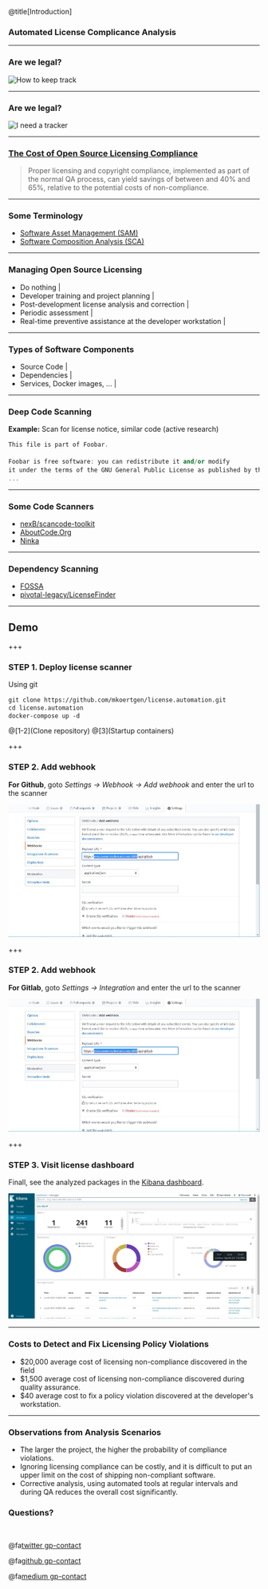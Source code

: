 @title[Introduction]

### Automated License Complicance Analysis

---

### Are we legal?

![How to keep track](https://memegen.link/noidea/how_to_keep_track../...of_all_my_dependencies~q.jpg?watermark=none)

---

### Are we legal?

![I need a tracker](http://m.memegen.com/hnrsmk.jpg)

---

### [The Cost of Open Source Licensing Compliance](http://www.industryweek.com/software-amp-systems/cost-open-source-licensing-compliance)

> Proper licensing and copyright compliance, implemented
> as part of the normal QA process, can yield savings of
> between and 40% and 65%, relative to the potential costs
> of non-compliance.

---

### Some Terminology

- [Software Asset Management (SAM)](https://www.gartner.com/reviews/market/software-asset-management-tools)
- [Software Composition Analysis (SCA)](https://resources.whitesourcesoftware.com/blog-whitesource/software-composition-security-analysis)

---

### Managing Open Source Licensing

- Do nothing |
- Developer training and project planning |
- Post-development license analysis and correction |
- Periodic assessment |
- Real-time preventive assistance at the developer workstation |

---

### Types of Software Components

- Source Code |
- Dependencies |
- Services, Docker images, ... |

---

### Deep Code Scanning

**Example:** Scan for license notice, similar code (active research)

```c++
This file is part of Foobar.

Foobar is free software: you can redistribute it and/or modify
it under the terms of the GNU General Public License as published by the Free Software Foundation, either version 3 of the License, or (at your option) any later version.
...
```

---

### Some Code Scanners

- [nexB/scancode-toolkit](https://github.com/nexB/scancode-toolkit)
- [AboutCode.Org](https://www.aboutcode.org/)
- [Ninka](http://ninka.turingmachine.org/)

---

### Dependency Scanning

- [FOSSA](https://fossa.io/)
- [pivotal-legacy/LicenseFinder](https://github.com/pivotal-legacy/LicenseFinder)

---

## Demo

+++

### STEP 1. Deploy license scanner

Using git

```console
git clone https://github.com/mkoertgen/license.automation.git
cd license.automation
docker-compose up -d
```

@[1-2](Clone repository)
@[3](Startup containers)

+++

### STEP 2. Add webhook

**For Github**, goto _Settings -> Webhook -> Add webhook_ and enter the url to the scanner

![Github Webhook](assets/image/github_webhook.jpg)

+++

### STEP 2. Add webhook

**For Gitlab**, goto _Settings -> Integration_ and enter the url to the scanner

![Github Webhook](assets/image/github_webhook.jpg)

+++

### STEP 3. Visit license dashboard

Finall, see the analyzed packages in the [Kibana dashboard](http://localhost:5601).

![License Dashboard](assets/image/dashboard.jpg)

---

### Costs to Detect and Fix Licensing Policy Violations

- $20,000 average cost of licensing non-compliance discovered in the field
- $1,500 average cost of licensing non-compliance discovered during quality assurance.
- $40 average cost to fix a policy violation discovered at the developer's workstation.

---

### Observations from Analysis Scenarios

- The larger the project, the higher the probability of compliance violations.
- Ignoring licensing compliance can be costly, and it is difficult to put an upper limit on the cost of shipping non-compliant software.
- Corrective analysis, using automated tools at regular intervals and during QA reduces the overall cost significantly.

### Questions?

<br>

@fa[twitter gp-contact](@mkoertg)

@fa[github gp-contact](mkoertgen)

@fa[medium gp-contact](@marcel.koertgen)
